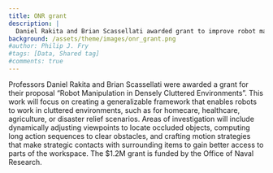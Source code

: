 ```yaml
---
title: ONR grant
description: |
  Daniel Rakita and Brian Scassellati awarded grant to improve robot manipulation in cluttered environments
background: /assets/theme/images/onr_grant.png
#author: Philip J. Fry
#tags: [Data, Shared tag]
#comments: true
---
```

Professors Daniel Rakita and Brian Scassellati were awarded a grant for their proposal “Robot Manipulation in Densely Cluttered Environments”. This work will focus on creating a generalizable framework that enables robots to work in cluttered environments, such as for homecare, healthcare, agriculture, or disaster relief scenarios. Areas of investigation will include dynamically adjusting viewpoints to locate occluded objects, computing long action sequences to clear obstacles, and crafting motion strategies that make strategic contacts with surrounding items to gain better access to parts of the workspace. The $1.2M grant is funded by the Office of Naval Research.
